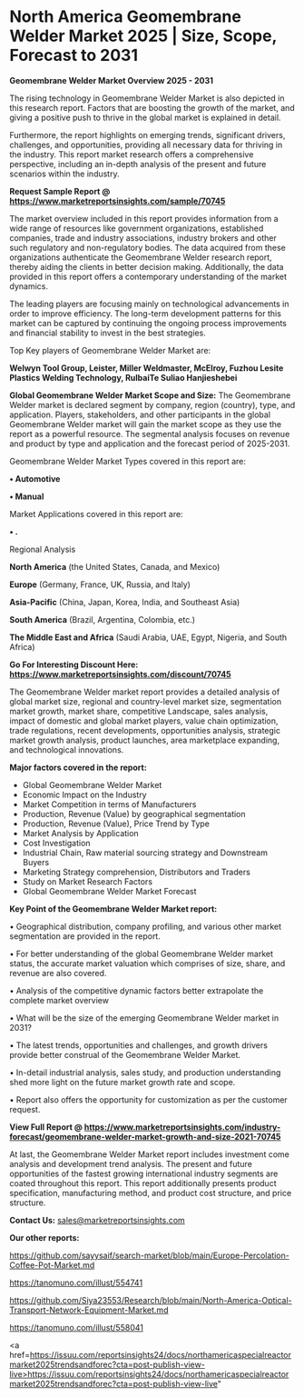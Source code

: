 # North America Geomembrane Welder Market 2025 | Size, Scope, Forecast to 2031

<Strong> Geomembrane Welder Market Overview 2025 - 2031</strong>

The rising technology in Geomembrane Welder Market is also depicted in this research report. Factors that are boosting the growth of the market, and giving a positive push to thrive in the global market is explained in detail.

Furthermore, the report highlights on emerging trends, significant drivers, challenges, and opportunities, providing all necessary data for thriving in the industry. This report market research offers a comprehensive perspective, including an in-depth analysis of the present and future scenarios within the industry.

<strong>Request Sample Report @ <a href=https://www.marketreportsinsights.com/sample/70745>https://www.marketreportsinsights.com/sample/70745</a></strong>

The market overview included in this report provides information from a wide range of resources like government organizations, established companies, trade and industry associations, industry brokers and other such regulatory and non-regulatory bodies. The data acquired from these organizations authenticate the Geomembrane Welder research report, thereby aiding the clients in better decision making. Additionally, the data provided in this report offers a contemporary understanding of the market dynamics.

The leading players are focusing mainly on technological advancements in order to improve efficiency. The long-term development patterns for this market can be captured by continuing the ongoing process improvements and financial stability to invest in the best strategies.

Top Key players of Geomembrane Welder Market are:

<strong>Welwyn Tool Group, Leister, Miller Weldmaster, McElroy, Fuzhou Lesite Plastics Welding Technology, RulbaiTe Suliao Hanjieshebei</strong>

<strong><b>Global Geomembrane Welder Market Scope and Size:</b></strong>
The Geomembrane Welder market is declared segment by company, region (country), type, and application. Players, stakeholders, and other participants in the global Geomembrane Welder market will gain the market scope as they use the report as a powerful resource. The segmental analysis focuses on revenue and product by type and application and the forecast period of 2025-2031.

Geomembrane Welder Market Types covered in this report are:

<strong>• Automotive

• Manual</strong>

Market Applications covered in this report are:

<strong>• .</strong> 

Regional Analysis

<strong>North America</strong> (the United States, Canada, and Mexico)

<strong>Europe</strong> (Germany, France, UK, Russia, and Italy)

<strong>Asia-Pacific</strong> (China, Japan, Korea, India, and Southeast Asia)

<strong>South America</strong> (Brazil, Argentina, Colombia, etc.)

<strong>The Middle East and Africa</strong> (Saudi Arabia, UAE, Egypt, Nigeria, and South Africa)

<strong>Go For Interesting Discount Here: <a href=https://www.marketreportsinsights.com/discount/70745>https://www.marketreportsinsights.com/discount/70745</a></strong>

The Geomembrane Welder market report provides a detailed analysis of global market size, regional and country-level market size, segmentation market growth, market share, competitive Landscape, sales analysis, impact of domestic and global market players, value chain optimization, trade regulations, recent developments, opportunities analysis, strategic market growth analysis, product launches, area marketplace expanding, and technological innovations.

<strong><b>Major factors covered in the report:</b></strong>
<ul>
  <li>Global Geomembrane Welder Market </li>
  <li>Economic Impact on the Industry</li>
  <li>Market Competition in terms of Manufacturers</li>
  <li>Production, Revenue (Value) by geographical segmentation</li>
  <li>Production, Revenue (Value), Price Trend by Type</li>
  <li>Market Analysis by Application</li>
  <li>Cost Investigation</li>
  <li>Industrial Chain, Raw material sourcing strategy and Downstream Buyers</li>
  <li>Marketing Strategy comprehension, Distributors and Traders</li>
  <li>Study on Market Research Factors</li>
  <li>Global Geomembrane Welder Market Forecast</li>
</ul>

<strong><b>Key Point of the Geomembrane Welder Market report:</b></strong>

• Geographical distribution, company profiling, and various other market segmentation are provided in the report.

• For better understanding of the global Geomembrane Welder market status, the accurate market valuation which comprises of size, share, and revenue are also covered.

• Analysis of the competitive dynamic factors better extrapolate the complete market overview

• What will be the size of the emerging Geomembrane Welder market in 2031?

• The latest trends, opportunities and challenges, and growth drivers provide better construal of the Geomembrane Welder Market.

• In-detail industrial analysis, sales study, and production understanding shed more light on the future market growth rate and scope.

• Report also offers the opportunity for customization as per the customer request.

<strong><b>View Full Report @ <a href=https://www.marketreportsinsights.com/industry-forecast/geomembrane-welder-market-growth-and-size-2021-70745>https://www.marketreportsinsights.com/industry-forecast/geomembrane-welder-market-growth-and-size-2021-70745</a></b></strong>


At last, the Geomembrane Welder Market report includes investment come analysis and development trend analysis. The present and future opportunities of the fastest growing international industry segments are coated throughout this report. This report additionally presents product specification, manufacturing method, and product cost structure, and price structure.

<strong>Contact Us:</strong>
sales@marketreportsinsights.com

<strong>Our other reports:</strong>

<a href=https://github.com/sayysaif/search-market/blob/main/Europe-Percolation-Coffee-Pot-Market.md>https://github.com/sayysaif/search-market/blob/main/Europe-Percolation-Coffee-Pot-Market.md</a>

<a href=https://tanomuno.com/illust/554741>https://tanomuno.com/illust/554741</a>

<a href=https://github.com/Siya23553/Research/blob/main/North-America-Optical-Transport-Network-Equipment-Market.md>https://github.com/Siya23553/Research/blob/main/North-America-Optical-Transport-Network-Equipment-Market.md</a>

<a href=https://tanomuno.com/illust/558041>https://tanomuno.com/illust/558041</a>

<a href=https://issuu.com/reportsinsights24/docs/northamericaspecialreactormarket2025trendsandforec?cta=post-publish-view-live>https://issuu.com/reportsinsights24/docs/northamericaspecialreactormarket2025trendsandforec?cta=post-publish-view-live</a>"
